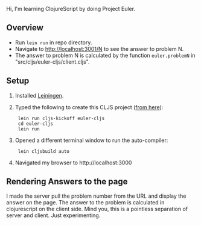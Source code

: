 Hi, I'm learning ClojureScript by doing Project Euler.

## Overview

- Run `lein run` in repo directory.
- Navigate to <http://localhost:3001/N> to see the answer to problem N.
- The answer to problem N is calculated by the function `euler.problemN` in "src/cljs/euler-cljs/client.cljs".

## Setup

1. Installed [Leiningen](http://leiningen.org/).
2. Typed the following to create this CLJS project ([from here](http://squirrel.pl/blog/2013/01/02/get-started-with-clojurescript-with-leiningen-templates/)):

        lein run cljs-kickoff euler-cljs
        cd euler-cljs
        lein run

3. Opened a different terminal window to run the auto-compiler:


        lein cljsbuild auto

4. Navigated my browser to http://localhost:3000

## Rendering Answers to the page

I made the server pull the problem number from the URL and display the answer
on the page.  The answer to the problem is calculated in clojurescript on the
client side.  Mind you, this is a pointless separation of server and client.
Just experimenting.

